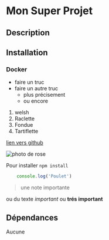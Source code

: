 # Mon Super Projet

## Description

## Installation

### Docker

- faire un truc
- faire un autre truc
  - plus précisement
  - ou encore

1) welsh
1) Raclette
2) Fondue
2) Tartiflette

[lien vers github](https://github.com)

![photo de rose](https://images.unsplash.com/photo-1642277862737-69e9a5b77c6d?ixlib=rb-1.2.1&ixid=MnwxMjA3fDB8MHxwaG90by1wYWdlfHx8fGVufDB8fHx8&auto=format&fit=crop&w=1632&q=80)

Pour installer `npm install`

```js
    console.log('Poulet')
```

> une note importante

ou du texte *important* ou **trés important**

## Dépendances

Aucune
